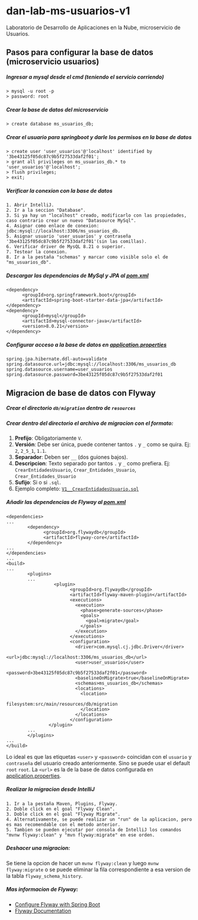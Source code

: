 # dan-lab-ms-usuarios-v1
Laboratorio de Desarrollo de Aplicaciones en la Nube, microservicio de Usuarios.

## Pasos para configurar la base de datos (microservicio usuarios)

##### Ingresar a mysql desde el cmd (teniendo el servicio corriendo)
```
> mysql -u root -p
> password: root
```
##### Crear la base de datos del microservicio
```
> create database ms_usuarios_db;
```
##### Crear el usuario para springboot y darle los permisos en la base de datos
```
> create user 'user_usuarios'@'localhost' identified by '3be43125f05dc87c9b5f27533daf2f01';
> grant all privileges on ms_usuarios_db.* to 'user_usuarios'@'localhost';
> flush privileges;
> exit;
```
##### Verificar la conexion con la base de datos
```
1. Abrir IntelliJ.
2. Ir a la seccion "Database".
3. Si ya hay un "localhost" creado, modificarlo con las propiedades, caso contrario crear un nuevo "Datasource MySql".
4. Asignar como enlace de conexion: jdbc:mysql://localhost:3306/ms_usuarios_db.
5. Asignar usuario 'user_usuarios' y contraseña '3be43125f05dc87c9b5f27533daf2f01'(sin las comillas).
6. Verificar driver de MysQL 8.21 o superior.
7. Testear la conexion.
8. Ir a la pestaña "schemas" y marcar como visible solo el de "ms_usuarios_db".
```
##### Descargar las dependencias de MySql y JPA al [pom.xml](pom.xml)
```
<dependency>
      <groupId>org.springframework.boot</groupId>
      <artifactId>spring-boot-starter-data-jpa</artifactId>
</dependency>
<dependency>
      <groupId>mysql</groupId>
      <artifactId>mysql-connector-java</artifactId>
      <version>8.0.21</version>
</dependency>
```
##### Configurar acceso a la base de datos en [application.properties](src/main/resources/application.properties)
```
spring.jpa.hibernate.ddl-auto=validate
spring.datasource.url=jdbc:mysql://localhost:3306/ms_usuarios_db
spring.datasource.username=user_usuarios
spring.datasource.password=3be43125f05dc87c9b5f27533daf2f01
```
## Migracion de base de datos con Flyway
##### Crear el directorio `db/migration` dentro de `resources`
##### Crear dentro del directorio el archivo de migracion con el formato:
1. __Prefijo__: Obligatoriamente `V`.
2. __Versión__: Debe ser única, puede contener tantos `.` y `_` como se quira. Ej: `2`, `2_5_1`, `1.1`.
3. __Separador__: Deben ser `__` (dos guiones bajos).
4. __Descripcion__: Texto separado por tantos `.` y `_` como prefiera. Ej: `CrearEntidadesUsuario`, `Crear_Entidades_Usuario`, `Crear_Entidades_Usuario`
5. __Sufijo__: Si o si `.sql`.
6. Ejemplo completo: [`V1__CrearEntidadesUsuario.sql`](src/main/resources/db/migration/V1__CrearEntidadesUsuario.sql)
##### Añadir las dependencias de Flyway al [pom.xml](pom.xml)
```
<dependencies>
...
        <dependency>
              <groupId>org.flywaydb</groupId>
              <artifactId>flyway-core</artifactId>
        </dependency>
...
</dependencies>
...
<build>
...
        <plugins>
        ...
                  <plugin>
                        <groupId>org.flywaydb</groupId>
                        <artifactId>flyway-maven-plugin</artifactId>
                        <executions>
                          <execution>
                            <phase>generate-sources</phase>
                            <goals>
                              <goal>migrate</goal>
                            </goals>
                          </execution>
                        </executions>
                        <configuration>
                          <driver>com.mysql.cj.jdbc.Driver</driver>
                          <url>jdbc:mysql://localhost:3306/ms_usuarios_db</url>
                          <user>user_usuarios</user>
                          <password>3be43125f05dc87c9b5f27533daf2f01</password>
                          <baselineOnMigrate>true</baselineOnMigrate>
                          <schemas>ms_usuarios_db</schemas>
                          <locations>
                            <location>
                              filesystem:src/main/resources/db/migration
                            </location>
                          </locations>
                        </configuration>
                </plugin>
        ...
        </plugins>
...
</build>
```
Lo ideal es que las etiquetas `<user>` y `<password>` coincidan con el `usuario` y `contraseña` del usuario creado anteriormente. Sino se puede usar el default `root` `root`. La `<url>` es la de la base de datos configurada en [application.properties](src/main/resources/application.properties).
##### Realizar la migracion desde IntelliJ
```
1. Ir a la pestaña Maven, Plugins, Flyway.
2. Doble click en el goal "Flyway Clean".
3. Doble click en el goal "Flyway Migrate".
4. Alternativamente, se puede realizar un "run" de la aplicacion, pero es mas recomendable con el metodo anterior.
5. Tambien se pueden ejecutar por consola de IntelliJ los comandos "mvnw flyway:clean" y "mvn flyway:migrate" en ese orden.
```
##### Deshacer una migracion:
Se tiene la opcion de hacer un `mvnw flyway:clean` y luego `mvnw flyway:migrate` o se puede eliminar la fila correspondiente a esa version de la tabla `flyway_schema_history`.
##### Mas informacion de Flyway:
- [Configure Flyway with Spring Boot](https://medium.com/@tejozarkar/configure-flyway-with-spring-boot-9493aebf336b)
- [Flyway Documentation](https://flywaydb.org/documentation/)
